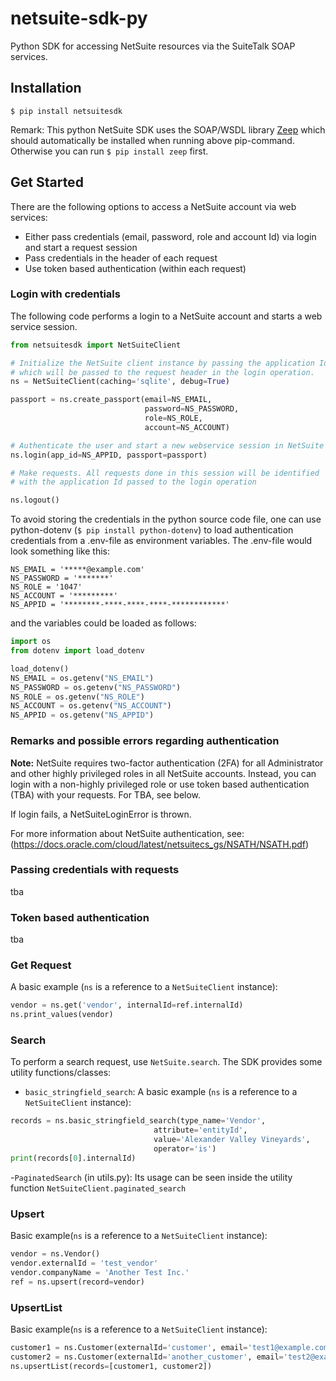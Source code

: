 # netsuite-sdk-py
Python SDK for accessing NetSuite resources via the SuiteTalk SOAP services.

## Installation

	$ pip install netsuitesdk 

Remark: This python NetSuite SDK uses the SOAP/WSDL library [Zeep](https://python-zeep.readthedocs.io/en/master/ "Zeep") which should automatically be installed when running above pip-command. Otherwise you can run `$ pip install zeep` first.

## Get Started

There are the following options to access a NetSuite account via web services: 
- Either pass credentials (email, password, role and account Id) via login and start a request session
- Pass credentials in the header of each request
- Use token based authentication (within each request)

### Login with credentials

The following code performs a login to a NetSuite account and starts a web service session.

```python
from netsuitesdk import NetSuiteClient

# Initialize the NetSuite client instance by passing the application Id
# which will be passed to the request header in the login operation.
ns = NetSuiteClient(caching='sqlite', debug=True)

passport = ns.create_passport(email=NS_EMAIL,
                              password=NS_PASSWORD,
                              role=NS_ROLE,
                              account=NS_ACCOUNT)

# Authenticate the user and start a new webservice session in NetSuite
ns.login(app_id=NS_APPID, passport=passport)

# Make requests. All requests done in this session will be identified
# with the application Id passed to the login operation

ns.logout()
```

To avoid storing the credentials in the python source code file, one can use
python-dotenv (`$ pip install python-dotenv`) to load authentication 
credentials from a .env-file as environment variables. The .env-file would look something like this:

```
NS_EMAIL = '*****@example.com'
NS_PASSWORD = '*******'
NS_ROLE = '1047'
NS_ACCOUNT = '*********'
NS_APPID = '********-****-****-****-************'
```

and the variables could be loaded as follows:

```python
import os
from dotenv import load_dotenv

load_dotenv()
NS_EMAIL = os.getenv("NS_EMAIL")
NS_PASSWORD = os.getenv("NS_PASSWORD")
NS_ROLE = os.getenv("NS_ROLE")
NS_ACCOUNT = os.getenv("NS_ACCOUNT")
NS_APPID = os.getenv("NS_APPID")
```

### Remarks and possible errors regarding authentication
**Note:** NetSuite requires two-factor authentication (2FA) for
all Administrator and other highly privileged roles in all NetSuite accounts.
Instead, you can login with a non-highly privileged role or use
token based authentication (TBA) with your requests. For TBA, see below.

If login fails, a NetSuiteLoginError is thrown. 

For more information about NetSuite authentication, see:
	(https://docs.oracle.com/cloud/latest/netsuitecs_gs/NSATH/NSATH.pdf)

### Passing credentials with requests
tba

### Token based authentication
tba

### Get Request
A basic example (`ns` is a reference to a `NetSuiteClient` instance):
```python
vendor = ns.get('vendor', internalId=ref.internalId)
ns.print_values(vendor)
```

### Search
To perform a search request, use `NetSuite.search`.
The SDK provides some utility functions/classes:

- `basic_stringfield_search`: A basic example (`ns` is a reference to a `NetSuiteClient` instance):
```python
records = ns.basic_stringfield_search(type_name='Vendor',
                                attribute='entityId',
                                value='Alexander Valley Vineyards',
                                operator='is')
print(records[0].internalId)
```
-`PaginatedSearch` (in utils.py):
Its usage can be seen inside the utility function `NetSuiteClient.paginated_search`

### Upsert
Basic example(`ns` is a reference to a `NetSuiteClient` instance):
```python
vendor = ns.Vendor()
vendor.externalId = 'test_vendor'
vendor.companyName = 'Another Test Inc.'
ref = ns.upsert(record=vendor)
```

### UpsertList
Basic example(`ns` is a reference to a `NetSuiteClient` instance):
```python
customer1 = ns.Customer(externalId='customer', email='test1@example.com')
customer2 = ns.Customer(externalId='another_customer', email='test2@example.com')
ns.upsertList(records=[customer1, customer2])
```